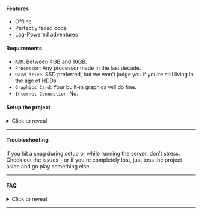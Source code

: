 #### Features

- Offline
- Perfectly failed code
- Lag-Powered adventures

#### Requirements

- `RAM`: Between 4GB and 16GB.
- `Processor`: Any processor made in the last decade.
- `Hard drive`: SSD preferred, but we won't judge you if you’re still living in the age of HDDs.
- `Graphics Card`: Your built-in graphics will do fine.
- `Internet Connection`: No.

#### Setup the project

<details>

  <summary>Click to reveal</summary>

---

1. Download [GitHub Desktop](https://desktop.github.com/download/) app.
   ![](https://i.imgur.com/RZnyFVo.png)
2. Go to [singleplayer](https://github.com/szumaster1/game) repository.
3. Fork this repository to your repositories, then Clone it using github desktop app.
   ![](https://i.imgur.com/GM2vT7k.png)
   ![](https://github.com/user-attachments/assets/96765cd1-e5a4-47f3-8a3b-2b40b1f9a656)
   ![](https://github.com/user-attachments/assets/83b6b35f-35d5-4cc3-a6a5-9c2ebcaa72a8)

4. Run `launch.bat` on Windows, or `launch.sh` on a UN\*X system.
   ![](https://i.imgur.com/y7lQ5F7.png)

5. If the server starts, run `client.jar`.

</details>

---

#### Troubleshooting

If you hit a snag during setup or while running the server, don’t stress. Check out the issues – or if you're completely lost, just toss the project aside and go play something else.

---

#### FAQ

<details>

  <summary>Click to reveal</summary>

---

#### Admin rights

You'll need to edit `default.conf` config and set `noauth_default_admin = false` to `true`

#### Change xp rates

You need to edit the `default.conf` file in the worldprops directory, open the file and find the line `default_xp_rate = 1.0`, and change the multiplier to one that satisfies you.

</details>

---